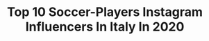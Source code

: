---
title: Top 10 Soccer-Players Instagram Influencers In Italy In 2020
description: >-
  Find top soccer-players Instagram influencers in Italy in 2020. Most popular hashtags: #soccer #friends #calcio #workout.
platform: Instagram
profiles:
  - username: "nirkiopgabriele"
    fullname: >-
      Gabriele Boscaino
    location: "Italy"
    followers: 126077
    engagement: 606
    commentsToLikes: 0.006051
    id: ck55oidhp8eqx0i114vqiwayk
    verified: true
    hashtags: "#mongolfiera, #fitness, #travel, #stayhome"
  - username: "elibartoli13"
    fullname: >-
      Elisa Bartoli
    location: "Italy"
    followers: 35255
    engagement: 419
    commentsToLikes: 0.011037
    id: ck5pyo0whwyak0i113wkpmxk4
    verified: true
    hashtags: "#tiamo, #nairobilacasadepapel, #ultimo, #officialasroma"
  - username: "deborahsalvatoririnaldi"
    fullname: >-
      Deborah S.Rinaldi ☀️
    location: "Italy"
    followers: 19610
    engagement: 433
    commentsToLikes: 0.014575
    id: ck5bzndglrhgc0i11aayz9ziz
    verified: true
    hashtags: "#stories, #mymoment, #mylife, #puntalsole"
  - username: "sergiocontessa23"
    fullname: >-
      Sergio Contessa
    location: "Italy"
    followers: 9177
    engagement: 509
    commentsToLikes: 0.025221
    id: ck9weixwjkh720j78nyuj493t
    verified: false
    hashtags: "#waves, #sports, #calabria, #soccerteam"
  - username: "an_bard"
    fullname: >-
      Aɴᴅʀᴇᴀ Bᴀʀᴅᴇʟʟɪ
    location: "Italy"
    followers: 11933
    engagement: 715
    commentsToLikes: 0.061653
    id: ck136w0n48iss0i19ulmtlc4h
    verified: false
    hashtags: "#familieshoot, #littlegirl, #doorsondoors, #fantasycreature"
  - username: "italianfootballtv"
    fullname: >-
      Italian Football TV (IFTV)
    location: "Italy"
    followers: 92572
    engagement: 388
    commentsToLikes: 0.025304
    id: ck5zpx199tiji0i14rd3lhsxg
    verified: false
    hashtags: "#cr7, #ibrahimovic, #soccerplayers, #italy"
  - username: "thecollageempire"
    fullname: >-
      TheCollageEmpire
    location: "Italy"
    followers: 244255
    engagement: 179
    commentsToLikes: 0.013015
    id: ck5chq67mr97b0i11i7tqg736
    verified: false
    hashtags: "#mechanism, #instagram, #cubism, #videoarte"
  - username: "guido.nanni"
    fullname: >-
      Guido Nanni
    location: "Italy"
    followers: 6972
    engagement: 504
    commentsToLikes: 0.039774
    id: ck5c7gshf7ia50i11pj1xka1r
    verified: false
    hashtags: "#footballmanager, #barcelona, #youngkeeper, #soccergirl"
  - username: "djimsitiberat"
    fullname: >-
      Djimsiti Gjimshiti Berat
    location: "Italy"
    followers: 63235
    engagement: 826
    commentsToLikes: 0.008544
    id: ckaoz91e2kwl20i78avae9yof
    verified: false
    hashtags: "#xmas, #bd19, #27"
  - username: "aliaguagni"
    fullname: >-
      Alia Guagni
    location: "Italy"
    followers: 68967
    engagement: 601
    commentsToLikes: 0.022804
    id: ck55n80tn5nyk0i116a3fypfu
    verified: true
    hashtags: "#festadelpap, #sottosopra, #regali, #cambiamenti"
---